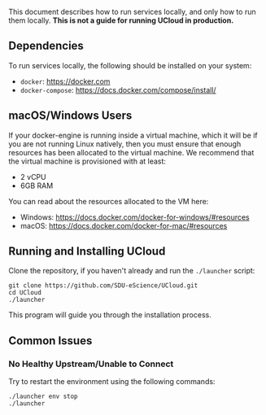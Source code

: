 This document describes how to run services locally, and only how to run them locally. __This is not a guide for running
UCloud in production.__

## Dependencies 

To run services locally, the following should be installed on your  system:
 
 - `docker`: https://docker.com
 - `docker-compose`: https://docs.docker.com/compose/install/

## macOS/Windows Users

If your docker-engine is running inside a virtual machine, which it will be if you are not running Linux natively,
then you must ensure that enough resources has been allocated to the virtual machine. We recommend that the virtual
machine is provisioned with at least:

- 2 vCPU
- 6GB RAM

You can read about the resources allocated to the VM here: 

- Windows: https://docs.docker.com/docker-for-windows/#resources
- macOS: https://docs.docker.com/docker-for-mac/#resources

## Running and Installing UCloud

Clone the repository, if you haven't already and run the `./launcher` script:

```
git clone https://github.com/SDU-eScience/UCloud.git
cd UCloud
./launcher
```

This program will guide you through the installation process.

## Common Issues

### No Healthy Upstream/Unable to Connect

Try to restart the environment using the following commands:

```
./launcher env stop
./launcher
```
